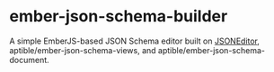 # ember-json-schema-builder
A simple EmberJS-based JSON Schema editor built on [JSONEditor](http://www.jsoneditoronline.org), aptible/ember-json-schema-views, and aptible/ember-json-schema-document.
